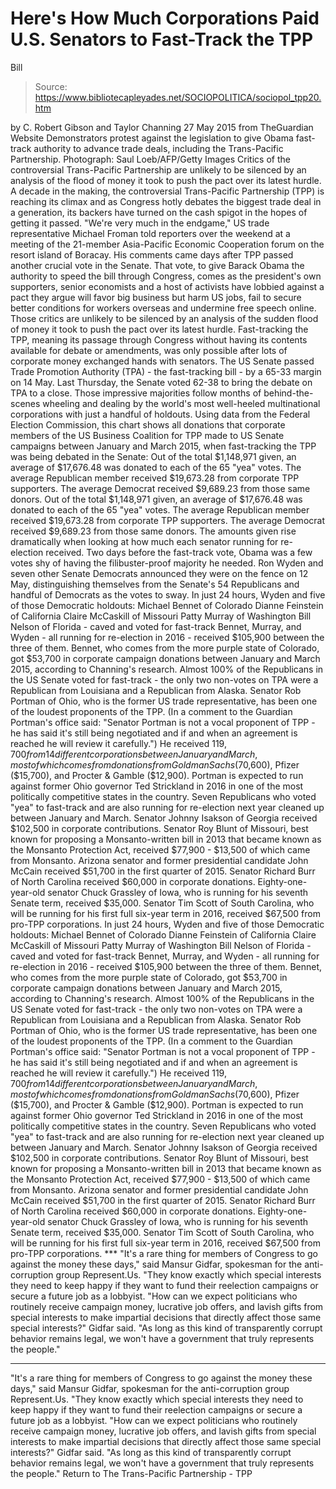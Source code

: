 # Here's How Much Corporations Paid U.S. Senators to Fast-Track the TPP 
Bill

> Source: https://www.bibliotecapleyades.net/SOCIOPOLITICA/sociopol_tpp20.htm

by C. Robert Gibson and Taylor Channing 27 May 2015
from TheGuardian Website
Demonstrators protest against the legislation to give Obama fast-track authority
to advance trade deals, including the Trans-Pacific Partnership.
Photograph: Saul Loeb/AFP/Getty Images
Critics of the controversial Trans-Pacific Partnership
are unlikely to be silenced by an analysis
of the flood of money it took to push the pact
over its latest hurdle.
A decade in the making, the controversial Trans-Pacific Partnership (TPP) is reaching its climax and as Congress hotly debates the biggest trade deal in a generation, its backers have turned on the cash spigot in the hopes of getting it passed.
"We're very much in the endgame," US trade representative Michael Froman told reporters over the weekend at a meeting of the 21-member Asia-Pacific Economic Cooperation forum on the resort island of Boracay.
His comments came days after TPP passed another crucial vote in the Senate.
That vote, to give Barack Obama the authority to speed the bill through Congress, comes as the president's own supporters, senior economists and a host of activists have lobbied against a pact they argue will favor big business but harm US jobs, fail to secure better conditions for workers overseas and undermine free speech online.
Those critics are unlikely to be silenced by an analysis of the sudden flood of money it took to push the pact over its latest hurdle.
Fast-tracking the TPP, meaning its passage through Congress without having its contents available for debate or amendments, was only possible after lots of corporate money exchanged hands with senators. The US Senate passed Trade Promotion Authority (TPA) - the fast-tracking bill - by a 65-33 margin on 14 May.
Last Thursday, the Senate voted 62-38 to bring the debate on TPA to a close.
Those impressive majorities follow months of behind-the-scenes wheeling and dealing by the world's most well-heeled multinational corporations with just a handful of holdouts.
Using data from the Federal Election Commission, this chart shows all donations that corporate members of the US Business Coalition for TPP made to US Senate campaigns between January and March 2015, when fast-tracking the TPP was being debated in the Senate:
Out of the total $1,148,971 given, an average of $17,676.48 was donated to each of the 65 "yea" votes. The average Republican member received $19,673.28 from corporate TPP supporters. The average Democrat received $9,689.23 from those same donors.
Out of the total $1,148,971 given, an average of $17,676.48 was donated to each of the 65 "yea" votes.
The average Republican member received $19,673.28 from corporate TPP supporters.
The average Democrat received $9,689.23 from those same donors.
The amounts given rise dramatically when looking at how much each senator running for re-election received.
Two days before the fast-track vote, Obama was a few votes shy of having the filibuster-proof majority he needed.
Ron Wyden and seven other Senate Democrats announced they were on the fence on 12 May, distinguishing themselves from the Senate's 54 Republicans and handful of Democrats as the votes to sway.
In just 24 hours, Wyden and five of those Democratic holdouts: Michael Bennet of Colorado Dianne Feinstein of California Claire McCaskill of Missouri Patty Murray of Washington Bill Nelson of Florida - caved and voted for fast-track Bennet, Murray, and Wyden - all running for re-election in 2016 - received $105,900 between the three of them. Bennet, who comes from the more purple state of Colorado, got $53,700 in corporate campaign donations between January and March 2015, according to Channing's research. Almost 100% of the Republicans in the US Senate voted for fast-track - the only two non-votes on TPA were a Republican from Louisiana and a Republican from Alaska. Senator Rob Portman of Ohio, who is the former US trade representative, has been one of the loudest proponents of the TPP. (In a comment to the Guardian Portman's office said: "Senator Portman is not a vocal proponent of TPP - he has said it's still being negotiated and if and when an agreement is reached he will review it carefully.") He received $119,700 from 14 different corporations between January and March, most of which comes from donations from Goldman Sachs ($70,600), Pfizer ($15,700), and Procter & Gamble ($12,900). Portman is expected to run against former Ohio governor Ted Strickland in 2016 in one of the most politically competitive states in the country. Seven Republicans who voted "yea" to fast-track and are also running for re-election next year cleaned up between January and March. Senator Johnny Isakson of Georgia received $102,500 in corporate contributions. Senator Roy Blunt of Missouri, best known for proposing a Monsanto-written bill in 2013 that became known as the Monsanto Protection Act, received $77,900 - $13,500 of which came from Monsanto. Arizona senator and former presidential candidate John McCain received $51,700 in the first quarter of 2015. Senator Richard Burr of North Carolina received $60,000 in corporate donations. Eighty-one-year-old senator Chuck Grassley of Iowa, who is running for his seventh Senate term, received $35,000. Senator Tim Scott of South Carolina, who will be running for his first full six-year term in 2016, received $67,500 from pro-TPP corporations.
In just 24 hours, Wyden and five of those Democratic holdouts:
Michael Bennet of Colorado
Dianne Feinstein of California
Claire McCaskill of Missouri
Patty Murray of Washington
Bill Nelson of Florida - caved and voted for fast-track
Bennet, Murray, and Wyden - all running for re-election in 2016 - received $105,900 between the three of them. Bennet, who comes from the more purple state of Colorado, got $53,700 in corporate campaign donations between January and March 2015, according to Channing's research.
Almost 100% of the Republicans in the US Senate voted for fast-track - the only two non-votes on TPA were a Republican from Louisiana and a Republican from Alaska.
Senator Rob Portman of Ohio, who is the former US trade representative, has been one of the loudest proponents of the TPP.
(In a comment to the Guardian Portman's office said: "Senator Portman is not a vocal proponent of TPP - he has said it's still being negotiated and if and when an agreement is reached he will review it carefully.")
He received $119,700 from 14 different corporations between January and March, most of which comes from donations from Goldman Sachs ($70,600), Pfizer ($15,700), and Procter & Gamble ($12,900).
Portman is expected to run against former Ohio governor Ted Strickland in 2016 in one of the most politically competitive states in the country.
Seven Republicans who voted "yea" to fast-track and are also running for re-election next year cleaned up between January and March. Senator Johnny Isakson of Georgia received $102,500 in corporate contributions.
Senator Roy Blunt of Missouri, best known for proposing a Monsanto-written bill in 2013 that became known as the Monsanto Protection Act, received $77,900 - $13,500 of which came from Monsanto.
Arizona senator and former presidential candidate John McCain received $51,700 in the first quarter of 2015. Senator Richard Burr of North Carolina received $60,000 in corporate donations.
Eighty-one-year-old senator Chuck Grassley of Iowa, who is running for his seventh Senate term, received $35,000. Senator Tim Scott of South Carolina, who will be running for his first full six-year term in 2016, received $67,500 from pro-TPP corporations.
*** "It's a rare thing for members of Congress to go against the money these days," said Mansur Gidfar, spokesman for the anti-corruption group Represent.Us. "They know exactly which special interests they need to keep happy if they want to fund their reelection campaigns or secure a future job as a lobbyist. "How can we expect politicians who routinely receive campaign money, lucrative job offers, and lavish gifts from special interests to make impartial decisions that directly affect those same special interests?" Gidfar said. "As long as this kind of transparently corrupt behavior remains legal, we won't have a government that truly represents the people."
***
"It's a rare thing for members of Congress to go against the money these days," said Mansur Gidfar, spokesman for the anti-corruption group Represent.Us.
"They know exactly which special interests they need to keep happy if they want to fund their reelection campaigns or secure a future job as a lobbyist.
"How can we expect politicians who routinely receive campaign money, lucrative job offers, and lavish gifts from special interests to make impartial decisions that directly affect those same special interests?" Gidfar said.
"As long as this kind of transparently corrupt behavior remains legal, we won't have a government that truly represents the people."
Return to The Trans-Pacific Partnership - TPP
